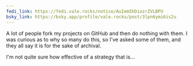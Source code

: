 ```yaml
---
fedi_link: https://fedi.vale.rocks/notice/AuIem5hDiozrZVLBPU
bsky_link: https://bsky.app/profile/vale.rocks/post/3lpn6ymi6is2u
---
```


A lot of people fork my projects on GitHub and then do nothing with them. I was curious as to why so many do this, so I've asked some of them, and they all say it is for the sake of archival.

I'm not quite sure how effective of a strategy that is...
